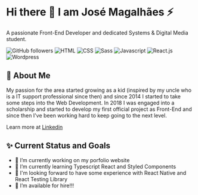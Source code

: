 # Hi there 👋 I am José Magalhães ⚡ 
A passionate Front-End Developer and dedicated Systems & Digital Media student.

![GitHub followers](https://img.shields.io/github/followers/josemagalhaesnt?style=social)
![HTML](https://img.shields.io/static/v1?label=Experienced%20with&message=HTML&color=orangered)
![CSS](https://img.shields.io/static/v1?label=%20&message=CSS&color=darkblue)
![Sass](https://img.shields.io/static/v1?label=%20&message=Sass&color=palevioletred)
![Javascript](https://img.shields.io/static/v1?label=%20&message=Javascript&color=yellow)
![React.js](https://img.shields.io/static/v1?label=%20&message=React.js&color=blue)
![Wordpress](https://img.shields.io/static/v1?label=%20&message=Wordpress&color=black)

## :crown: About Me 
My passion for the area started growing as a kid (inspired by my uncle who is a IT support professional since then) and since 2014 I started to take some steps into the Web Development. In 2018 I was engaged into a scholarship and started to develop my first official project as Front-End and since then I've been working hard to keep going to the next level.

Learn more at [Linkedin](https://www.linkedin.com/in/josemagalhaesnt/)

## ✨ Current Status and Goals
  
- 🔭 I’m currently working on my porfolio website
- 🌱 I’m currently learning Typescript React and Styled Components
- 🎯 I'm looking forward to have some experience with React Native and React Testing Library
- 🤔 I’m available for hire!!!






<!--
**josemagalhaesnt/josemagalhaesnt** is a ✨ _special_ ✨ repository because its `README.md` (this file) appears on your GitHub profile.

Here are some ideas to get you started:

- 🔭 I’m currently working on ...
- 🌱 I’m currently learning ...
- 👯 I’m looking to collaborate on ...
- 🤔 I’m looking for help with ...
- 💬 Ask me about ...
- 📫 How to reach me: ...
- 😄 Pronouns: ...
- ⚡ Fun fact: ...
-->
